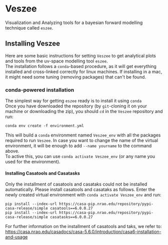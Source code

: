 # Veszee
Visualization and Analyzing tools for a bayesian forward modelling technique called `eszee`.

## Installing Veszee
Here are some basic instructions for setting `Veszee` to get analytical plots and tools from the uv-space modelling tool `eszee`. <br>
The installation follows a `conda`-based procedure, as it will get everything installed and cross-linked correctly for linux machines. If installing in a mac, it might need some tuning (removing packages) that can't be found.

### conda-powered installation
The simplest way for getting `eszee` ready is to install it using `conda` <br>
Once you have downloaded the repository (by `git`-cloning it on your machine or downloading the zip), you should `cd` in the `Veszee` repository and run:

    conda env create -f environment.yml

This will build a `conda` environment named `Veszee_env` with all the packages required to run `Veszee`. In case you want to change the name of the virtual environment, it will be enough to add `--name yourname` to the command above.<br>
To active this, you can use `conda activate Veszee_env` (or any name you used for the environment).

#### Installing Casatools and Casatasks
Only the installment of casatools and casataks could not be installed automatically. Please install casatools and casataks as follows. Enter the newly created virtual environment with `conda activate Veszee_env` and run:

    pip install --index-url https://casa-pip.nrao.edu/repository/pypi-casa-release/simple casatools==6.0.0.27
    pip install --index-url https://casa-pip.nrao.edu/repository/pypi-casa-release/simple casatasks==6.0.0.27
    
For further information on the installment of casatools and taks, we refer to: https://casa.nrao.edu/casadocs/casa-5.6.0/introduction/casa6-installation-and-usage

